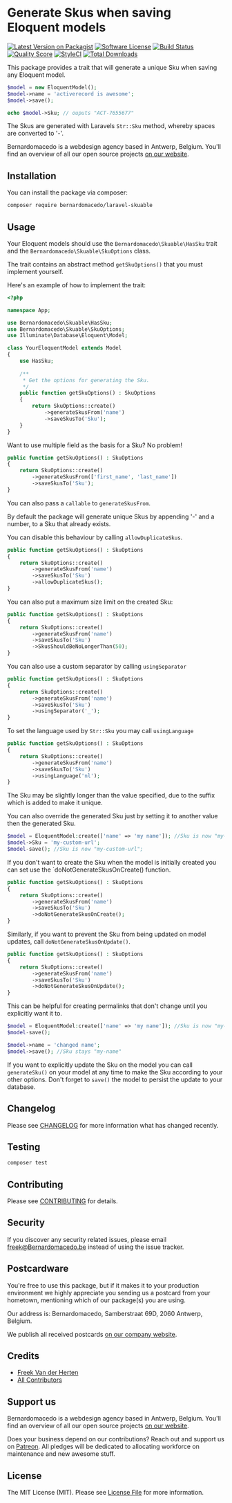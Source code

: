 # Generate Skus when saving Eloquent models

[![Latest Version on Packagist](https://img.shields.io/packagist/v/Bernardomacedo/laravel-Skuable.svg?style=flat-square)](https://packagist.org/packages/Bernardomacedo/laravel-Skuable)
[![Software License](https://img.shields.io/badge/license-MIT-brightgreen.svg?style=flat-square)](LICENSE.md)
[![Build Status](https://img.shields.io/travis/Bernardomacedo/laravel-Skuable/master.svg?style=flat-square)](https://travis-ci.org/Bernardomacedo/laravel-Skuable)
[![Quality Score](https://img.shields.io/scrutinizer/g/Bernardomacedo/laravel-Skuable.svg?style=flat-square)](https://scrutinizer-ci.com/g/Bernardomacedo/laravel-Skuable)
[![StyleCI](https://styleci.io/repos/48512561/shield?branch=master)](https://styleci.io/repos/48512561)
[![Total Downloads](https://img.shields.io/packagist/dt/Bernardomacedo/laravel-Skuable.svg?style=flat-square)](https://packagist.org/packages/Bernardomacedo/laravel-Skuable)

This package provides a trait that will generate a unique Sku when saving any Eloquent model. 

```php
$model = new EloquentModel();
$model->name = 'activerecord is awesome';
$model->save();

echo $model->Sku; // ouputs "ACT-7655677"
```

The Skus are generated with Laravels `Str::Sku` method, whereby spaces are converted to '-'.

Bernardomacedo is a webdesign agency based in Antwerp, Belgium. You'll find an overview of all our open source projects [on our website](https://Bernardomacedo.be/opensource).

## Installation

You can install the package via composer:
``` bash
composer require bernardomacedo/laravel-skuable
```

## Usage

Your Eloquent models should use the `Bernardomacedo\Skuable\HasSku` trait and the `Bernardomacedo\Skuable\SkuOptions` class.

The trait contains an abstract method `getSkuOptions()` that you must implement yourself. 

Here's an example of how to implement the trait:

```php
<?php

namespace App;

use Bernardomacedo\Skuable\HasSku;
use Bernardomacedo\Skuable\SkuOptions;
use Illuminate\Database\Eloquent\Model;

class YourEloquentModel extends Model
{
    use HasSku;
    
    /**
     * Get the options for generating the Sku.
     */
    public function getSkuOptions() : SkuOptions
    {
        return SkuOptions::create()
            ->generateSkusFrom('name')
            ->saveSkusTo('Sku');
    }
}
```

Want to use multiple field as the basis for a Sku? No problem!

```php
public function getSkuOptions() : SkuOptions
{
    return SkuOptions::create()
        ->generateSkusFrom(['first_name', 'last_name'])
        ->saveSkusTo('Sku');
}
```

You can also pass a `callable` to `generateSkusFrom`.


By default the package will generate unique Skus by appending '-' and a number, to a Sku that already exists.

You can disable this behaviour by calling `allowDuplicateSkus`.

```php
public function getSkuOptions() : SkuOptions
{
    return SkuOptions::create()
        ->generateSkusFrom('name')
        ->saveSkusTo('Sku')
        ->allowDuplicateSkus();
}
```

You can also put a maximum size limit on the created Sku:

```php
public function getSkuOptions() : SkuOptions
{
    return SkuOptions::create()
        ->generateSkusFrom('name')
        ->saveSkusTo('Sku')
        ->SkusShouldBeNoLongerThan(50);
}
```

You can also use a custom separator by calling `usingSeparator`

```php
public function getSkuOptions() : SkuOptions
{
    return SkuOptions::create()
        ->generateSkusFrom('name')
        ->saveSkusTo('Sku')
        ->usingSeparator('_');
}
```

To set the language used by `Str::Sku` you may call `usingLanguage`

```php
public function getSkuOptions() : SkuOptions
{
    return SkuOptions::create()
        ->generateSkusFrom('name')
        ->saveSkusTo('Sku')
        ->usingLanguage('nl');
}
```

The Sku may be slightly longer than the value specified, due to the suffix which is added to make it unique.

You can also override the generated Sku just by setting it to another value then the generated Sku.

```php
$model = EloquentModel:create(['name' => 'my name']); //Sku is now "my-name"; 
$model->Sku = 'my-custom-url';
$model-save(); //Sku is now "my-custom-url"; 
```

If you don't want to create the Sku when the model is initially created you can set use the `doNotGenerateSkusOnCreate() function.

```php
public function getSkuOptions() : SkuOptions
{
    return SkuOptions::create()
        ->generateSkusFrom('name')
        ->saveSkusTo('Sku')
        ->doNotGenerateSkusOnCreate();
}
```

Similarly, if you want to prevent the Sku from being updated on model updates, call `doNotGenerateSkusOnUpdate()`.

```php
public function getSkuOptions() : SkuOptions
{
    return SkuOptions::create()
        ->generateSkusFrom('name')
        ->saveSkusTo('Sku')
        ->doNotGenerateSkusOnUpdate();
}
```

This can be helpful for creating permalinks that don't change until you explicitly want it to.

```php
$model = EloquentModel:create(['name' => 'my name']); //Sku is now "my-name"; 
$model-save();

$model->name = 'changed name';
$model->save(); //Sku stays "my-name"
```

If you want to explicitly update the Sku on the model you can call `generateSku()` on your model at any time to make the Sku according to your other options. Don't forget to `save()` the model to persist the update to your database.

## Changelog

Please see [CHANGELOG](CHANGELOG.md) for more information what has changed recently.

## Testing

``` bash
composer test
```

## Contributing

Please see [CONTRIBUTING](CONTRIBUTING.md) for details.

## Security

If you discover any security related issues, please email freek@Bernardomacedo.be instead of using the issue tracker.

## Postcardware

You're free to use this package, but if it makes it to your production environment we highly appreciate you sending us a postcard from your hometown, mentioning which of our package(s) you are using.

Our address is: Bernardomacedo, Samberstraat 69D, 2060 Antwerp, Belgium.

We publish all received postcards [on our company website](https://Bernardomacedo.be/en/opensource/postcards).

## Credits

- [Freek Van der Herten](https://github.com/freekmurze)
- [All Contributors](../../contributors)

## Support us

Bernardomacedo is a webdesign agency based in Antwerp, Belgium. You'll find an overview of all our open source projects [on our website](https://Bernardomacedo.be/opensource).

Does your business depend on our contributions? Reach out and support us on [Patreon](https://www.patreon.com/Bernardomacedo). 
All pledges will be dedicated to allocating workforce on maintenance and new awesome stuff.

## License

The MIT License (MIT). Please see [License File](LICENSE.md) for more information.
